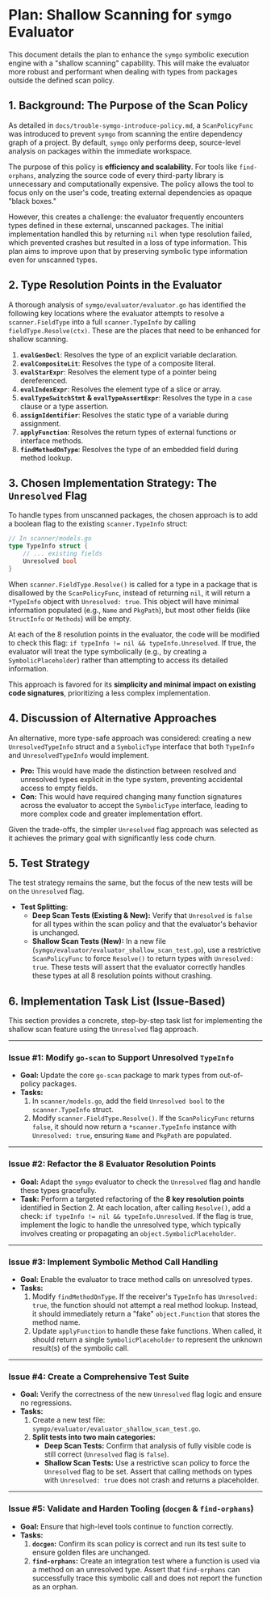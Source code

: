 # Plan: Shallow Scanning for `symgo` Evaluator

This document details the plan to enhance the `symgo` symbolic execution engine with a "shallow scanning" capability. This will make the evaluator more robust and performant when dealing with types from packages outside the defined scan policy.

## 1. Background: The Purpose of the Scan Policy

As detailed in `docs/trouble-symgo-introduce-policy.md`, a `ScanPolicyFunc` was introduced to prevent `symgo` from scanning the entire dependency graph of a project. By default, `symgo` only performs deep, source-level analysis on packages within the immediate workspace.

The purpose of this policy is **efficiency and scalability**. For tools like `find-orphans`, analyzing the source code of every third-party library is unnecessary and computationally expensive. The policy allows the tool to focus only on the user's code, treating external dependencies as opaque "black boxes."

However, this creates a challenge: the evaluator frequently encounters types defined in these external, unscanned packages. The initial implementation handled this by returning `nil` when type resolution failed, which prevented crashes but resulted in a loss of type information. This plan aims to improve upon that by preserving symbolic type information even for unscanned types.

## 2. Type Resolution Points in the Evaluator

A thorough analysis of `symgo/evaluator/evaluator.go` has identified the following key locations where the evaluator attempts to resolve a `scanner.FieldType` into a full `scanner.TypeInfo` by calling `fieldType.Resolve(ctx)`. These are the places that need to be enhanced for shallow scanning.

1.  **`evalGenDecl`**: Resolves the type of an explicit variable declaration.
2.  **`evalCompositeLit`**: Resolves the type of a composite literal.
3.  **`evalStarExpr`**: Resolves the element type of a pointer being dereferenced.
4.  **`evalIndexExpr`**: Resolves the element type of a slice or array.
5.  **`evalTypeSwitchStmt` & `evalTypeAssertExpr`**: Resolves the type in a `case` clause or a type assertion.
6.  **`assignIdentifier`**: Resolves the static type of a variable during assignment.
7.  **`applyFunction`**: Resolves the return types of external functions or interface methods.
8.  **`findMethodOnType`**: Resolves the type of an embedded field during method lookup.

## 3. Chosen Implementation Strategy: The `Unresolved` Flag

To handle types from unscanned packages, the chosen approach is to add a boolean flag to the existing `scanner.TypeInfo` struct:

```go
// In scanner/models.go
type TypeInfo struct {
    // ... existing fields
    Unresolved bool
}
```

When `scanner.FieldType.Resolve()` is called for a type in a package that is disallowed by the `ScanPolicyFunc`, instead of returning `nil`, it will return a `*TypeInfo` object with `Unresolved: true`. This object will have minimal information populated (e.g., `Name` and `PkgPath`), but most other fields (like `StructInfo` or `Methods`) will be empty.

At each of the 8 resolution points in the evaluator, the code will be modified to check this flag: `if typeInfo != nil && typeInfo.Unresolved`. If true, the evaluator will treat the type symbolically (e.g., by creating a `SymbolicPlaceholder`) rather than attempting to access its detailed information.

This approach is favored for its **simplicity and minimal impact on existing code signatures**, prioritizing a less complex implementation.

## 4. Discussion of Alternative Approaches

An alternative, more type-safe approach was considered: creating a new `UnresolvedTypeInfo` struct and a `SymbolicType` interface that both `TypeInfo` and `UnresolvedTypeInfo` would implement.

*   **Pro:** This would have made the distinction between resolved and unresolved types explicit in the type system, preventing accidental access to empty fields.
*   **Con:** This would have required changing many function signatures across the evaluator to accept the `SymbolicType` interface, leading to more complex code and greater implementation effort.

Given the trade-offs, the simpler `Unresolved` flag approach was selected as it achieves the primary goal with significantly less code churn.

## 5. Test Strategy

The test strategy remains the same, but the focus of the new tests will be on the `Unresolved` flag.

-   **Test Splitting**:
    -   **Deep Scan Tests (Existing & New):** Verify that `Unresolved` is `false` for all types within the scan policy and that the evaluator's behavior is unchanged.
    -   **Shallow Scan Tests (New):** In a new file (`symgo/evaluator/evaluator_shallow_scan_test.go`), use a restrictive `ScanPolicyFunc` to force `Resolve()` to return types with `Unresolved: true`. These tests will assert that the evaluator correctly handles these types at all 8 resolution points without crashing.

## 6. Implementation Task List (Issue-Based)

This section provides a concrete, step-by-step task list for implementing the shallow scan feature using the `Unresolved` flag approach.

---
### **Issue #1: Modify `go-scan` to Support Unresolved `TypeInfo`**

*   **Goal:** Update the core `go-scan` package to mark types from out-of-policy packages.
*   **Tasks:**
    1.  In `scanner/models.go`, add the field `Unresolved bool` to the `scanner.TypeInfo` struct.
    2.  Modify `scanner.FieldType.Resolve()`. If the `ScanPolicyFunc` returns `false`, it should now return a `*scanner.TypeInfo` instance with `Unresolved: true`, ensuring `Name` and `PkgPath` are populated.

---
### **Issue #2: Refactor the 8 Evaluator Resolution Points**

*   **Goal:** Adapt the `symgo` evaluator to check the `Unresolved` flag and handle these types gracefully.
*   **Task:** Perform a targeted refactoring of the **8 key resolution points** identified in Section 2. At each location, after calling `Resolve()`, add a check: `if typeInfo != nil && typeInfo.Unresolved`. If the flag is true, implement the logic to handle the unresolved type, which typically involves creating or propagating an `object.SymbolicPlaceholder`.

---
### **Issue #3: Implement Symbolic Method Call Handling**

*   **Goal:** Enable the evaluator to trace method calls on unresolved types.
*   **Tasks:**
    1.  Modify `findMethodOnType`. If the receiver's `TypeInfo` has `Unresolved: true`, the function should not attempt a real method lookup. Instead, it should immediately return a "fake" `object.Function` that stores the method name.
    2.  Update `applyFunction` to handle these fake functions. When called, it should return a single `SymbolicPlaceholder` to represent the unknown result(s) of the symbolic call.

---
### **Issue #4: Create a Comprehensive Test Suite**

*   **Goal:** Verify the correctness of the new `Unresolved` flag logic and ensure no regressions.
*   **Tasks:**
    1.  Create a new test file: `symgo/evaluator/evaluator_shallow_scan_test.go`.
    2.  **Split tests into two main categories:**
        *   **Deep Scan Tests:** Confirm that analysis of fully visible code is still correct (`Unresolved` flag is `false`).
        *   **Shallow Scan Tests:** Use a restrictive scan policy to force the `Unresolved` flag to be set. Assert that calling methods on types with `Unresolved: true` does not crash and returns a placeholder.

---
### **Issue #5: Validate and Harden Tooling (`docgen` & `find-orphans`)**

*   **Goal:** Ensure that high-level tools continue to function correctly.
*   **Tasks:**
    1.  **`docgen`:** Confirm its scan policy is correct and run its test suite to ensure golden files are unchanged.
    2.  **`find-orphans`:** Create an integration test where a function is used via a method on an unresolved type. Assert that `find-orphans` can successfully trace this symbolic call and does not report the function as an orphan.
